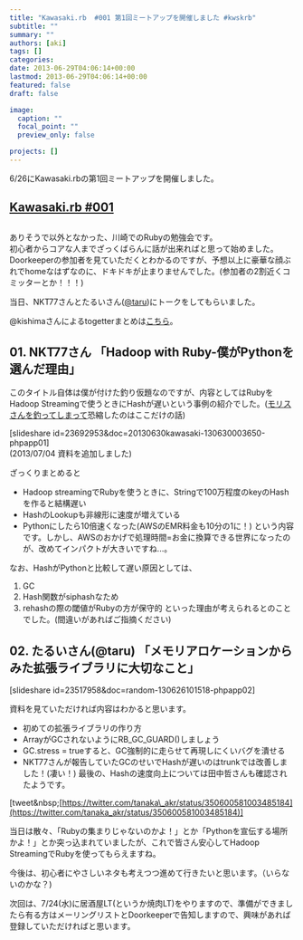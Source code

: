 ```yaml
---
title: "Kawasaki.rb  #001 第1回ミートアップを開催しました #kwskrb"
subtitle: ""
summary: ""
authors: [aki]
tags: []
categories: 
date: 2013-06-29T04:06:14+00:00
lastmod: 2013-06-29T04:06:14+00:00
featured: false
draft: false

image:
  caption: ""
  focal_point: ""
  preview_only: false

projects: []
---
```

6/26にKawasaki.rbの第1回ミートアップを開催しました。

## [Kawasaki.rb #001](http://kawasakirb.doorkeeper.jp/events/4115)

## 
ありそうで以外となかった、川崎でのRubyの勉強会です。  
初心者からコアな人までざっくばらんに話が出来ればと思って始めました。  
Doorkeeperの参加者を見ていただくとわかるのですが、予想以上に豪華な顔ぶれでhomeなはずなのに、ドキドキが止まりませんでした。(参加者の2割近くコミッターとか！！！)

当日、NKT77さんとたるいさん([@taru](http://twitter.com/taru))にトークをしてもらいました。

@kishimaさんによるtogetterまとめは[こちら](http://togetter.com/li/525981)。

## 01. NKT77さん 「Hadoop with Ruby-僕がPythonを選んだ理由」
このタイトル自体は僕が付けた釣り仮題なのですが、内容としてはRubyをHadoop Streamingで使うときにHashが遅いという事例の紹介でした。([モリスさんを釣ってしまって](http://b.hatena.ne.jp/entry/kawasakirb.doorkeeper.jp/events/4115)恐縮したのはここだけの話)

[slideshare id=23692953&amp;doc=20130630kawasaki-130630003650-phpapp01]  
(2013/07/04 資料を追加しました)

ざっくりまとめると

- Hadoop streamingでRubyを使うときに、Stringで100万程度のkeyのHashを作ると結構遅い
- HashのLookupも非線形に速度が増えている
- Pythonにしたら10倍速くなった(AWSのEMR料金も10分の1に！)
という内容です。しかし、AWSのおかげで処理時間=お金に換算できる世界になったのが、改めてインパクトが大きいですね...。

なお、HashがPythonと比較して遅い原因としては、

1. GC
2. Hash関数がsiphashなため
3. rehashの際の閾値がRubyの方が保守的
といった理由が考えられるとのことでした。(間違いがあればご指摘ください)
## 02. たるいさん(@taru) 「メモリアロケーションからみた拡張ライブラリに大切なこと」
[slideshare id=23517958&amp;doc=random-130626101518-phpapp02]

資料を見ていただければ内容はわかると思います。

- 初めての拡張ライブラリの作り方
- ArrayがGCされないようにRB\_GC\_GUARD()しましょう
- GC.stress = trueすると、GC強制的に走らせて再現しにくいバグを潰せる
- NKT77さんが報告していたGCのせいでHashが遅いのはtrunkでは改善しました！(凄い！)
最後の、Hashの速度向上については田中哲さんも確認されたようです。

[tweet&amp;nbsp;[https://twitter.com/tanaka\_akr/status/350600581003485184](https://twitter.com/tanaka_akr/status/350600581003485184)]

当日は散々、「Rubyの集まりじゃないのかよ！」とか「Pythonを宣伝する場所かよ！」とか突っ込まれていましたが、これで皆さん安心してHadoop StreamingでRubyを使ってもらえますね。

今後は、初心者にやさしいネタも考えつつ進めて行きたいと思います。（いらないのかな？)

次回は、7/24(水)に居酒屋LT(というか焼肉LT)をやりますので、準備ができましたら有る方はメーリングリストとDoorkeeperで告知しますので、興味があれば登録していただければと思います。


